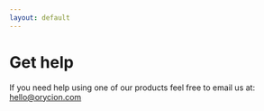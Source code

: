 ```yaml
---
layout: default
---
```


# Get help

If you need help using one of our products feel free to email us at: <hello@orycion.com>
